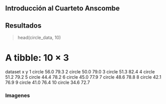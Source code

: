 #


## Introducción al Cuarteto Anscombe

## Resultados 
> head(circle_data, 10)
# A tibble: 10 × 3
   dataset     x     y
   <chr>   <dbl> <dbl>
 1 circle   56.0  79.3
 2 circle   50.0  79.0
 3 circle   51.3  82.4
 4 circle   51.2  79.2
 5 circle   44.4  78.2
 6 circle   45.0  77.9
 7 circle   48.6  78.8
 8 circle   42.1  76.9
 9 circle   41.0  76.4
10 circle   34.6  72.7


### Imagenes

